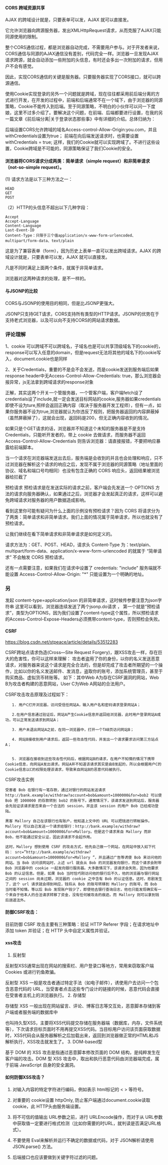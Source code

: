 #### CORS  跨域资源共享

AJAX 的跨域设计就是，只要表单可以发，AJAX 就可以直接发。

它允许浏览器向跨源服务器，发出XMLHttpRequest请求，从而克服了AJAX只能同源使用的限制。

整个CORS通信过程，都是浏览器自动完成，不需要用户参与。对于开发者来说，CORS通信与同源的AJAX通信没有差别，代码完全一样。浏览器一旦发现AJAX请求跨源，就会自动添加一些附加的头信息，有时还会多出一次附加的请求，但用户不会有感觉。

因此，实现CORS通信的关键是服务器。只要服务器实现了CORS接口，就可以跨源通信。


使用Cookie实现登录的另外一个问题就是跨域，现在往往都采用前后端分离的方式进行开发，在开发的过程中，前端和后端通常不在一个域下，由于浏览器的同源策略，Cookie不能传入到后端。至于同源策略，不明白的小伙伴可以问一下度娘，这里不过多介绍了。要解决这个问题，在前端、后端都要进行设置，在我的另一篇文章《前后端分离|关于登录状态那些事》中有详细的介绍。总体归纳为：

后端设置CORS允许跨域的域名Access-control-Allow-Origin:you.com，并且withCredentials设置为true；
前端在向后端发送请求时，也需要设置withCredentials = true;
这样，我们的Cookie就可以实现跨域了。不进行这些设置，Cookie跨域是不可能的，同源策略保证了我们Cookie的安全。



#### 浏览器将CORS请求分成两类：简单请求（simple request）和非简单请求（not-so-simple request）。



(1) 请求方法是以下三种方法之一：
```
HEAD
GET
POST
```
（2）HTTP的头信息不超出以下几种字段：
```
Accept
Accept-Language
Content-Language
Last-Event-ID
Content-Type：只限于三个值application/x-www-form-urlencoded、multipart/form-data、text/plain
```

这是为了兼容表单（form），因为历史上表单一直可以发出跨域请求。AJAX 的跨域设计就是，只要表单可以发，AJAX 就可以直接发。

凡是不同时满足上面两个条件，就属于非简单请求。

浏览器对这两种请求的处理，是不一样的。


#### 与JSONP的比较

CORS与JSONP的使用目的相同，但是比JSONP更强大。

JSONP只支持GET请求，CORS支持所有类型的HTTP请求。JSONP的优势在于支持老式浏览器，以及可以向不支持CORS的网站请求数据。

### 评论理解
1、cookie 可以跨域不可以跨域名，子域名也是可以共享顶级域名下的cookie的，response可以写入任意的domain，但是request无法将其他的域名下的cookie写入，document.cookie也是同样

2、关于Credentials，重要的不是会不会发送，而是cookie发送到服务端后如果response header中无Access-Control-Allow-Credentials: true，那么浏览器会报异常，js无法拿到跨域请求的response对象


正解，其实这两个开关一个管服务器，一个管客户端，客户端fetch设了credentials设了include,就一定会发送目标网站的cookie,服务器如果credentials即使不设为ture,照样会返回正确内容（取决于服务器开发工程师），但有一点，如果你服务器不设为true,浏览器就认为你违反了规则，把服务器返回的内容屏蔽掉（虽然屏蔽掉了），这就会出现，返回码是200，但无正确内容收到的情况。

如果只是个GET请求的话，浏览器并不知道这个未知的服务器是不是支持 Credentials，只能听开发者的，带上 cookie 去做请求，而服务器不返回 Access-Control-Allow-Credentials 则告诉浏览器：请直接报错，不要把响应暴露给前端脚本。

当一个请求在浏览器端发送出去后，服务端是会收到的并且也会处理和响应，只不过浏览器在解析这个请求的响应之后，发现不属于浏览器的同源策略（地址里面的协议、域名和端口号均相同）也没有包含正确的 CORS 响应头，返回结果被浏览器给拦截了


预检请求
预检请求是在发送实际的请求之前，客户端会先发送一个 OPTIONS 方法的请求向服务器确认，如果通过之后，浏览器才会发起真正的请求，这样可以避免跨域请求对服务器的用户数据造成影响。

看到这里你可能有疑问为什么上面的示例没有预检请求？因为 CORS 将请求分为了两类：简单请求和非简单请求。我们上面的情况属于简单请求，所以也就没有了预检请求。

让我们继续在看下简单请求和非简单请求是如何定义的。

请求方法为：GET、POST、HEAD，请求头 Content-Type 为：text/plain、multipart/form-data、application/x-www-form-urlencoded 的就属于 “简单请求” 不会触发 CORS 预检请求。


还有一点需要注意，如果我们在请求中设置了 credentials: "include" 服务端就不能设置 Access-Control-Allow-Origin: "*" 只能设置为一个明确的地址。

### 另 
发起 content-type=application/json 的非简单请求，这时候传参要注意为json字符串
这里可以看到，浏览器连续发送了两个jsonp.do请求 ， 第一个就是“预检请求”，类型为OPTIONS，因为我们设置了content-type这个属性，所以预检请求的Access-Control-Expose-Headers必须携带content-type，否则预检会失败。

#### CSRF 
https://blog.csdn.net/stpeace/article/details/53512283

CSRF跨站点请求伪造(Cross—Site Request Forgery)，跟XSS攻击一样，存在巨大的危害性，你可以这样来理解：
       攻击者盗用了你的身份，以你的名义发送恶意请求，对服务器来说这个请求是完全合法的，但是却完成了攻击者所期望的一个操作，比如以你的名义发送邮件、发消息，盗取你的账号，添加系统管理员，甚至于购买商品、虚拟货币转账等。 如下：其中Web A为存在CSRF漏洞的网站，Web B为攻击者构建的恶意网站，User C为Web A网站的合法用户。

  CSRF攻击攻击原理及过程如下：

       1. 用户C打开浏览器，访问受信任网站A，输入用户名和密码请求登录网站A；

       2.在用户信息通过验证后，网站A产生Cookie信息并返回给浏览器，此时用户登录网站A成功，可以正常发送请求到网站A；

       3. 用户未退出网站A之前，在同一浏览器中，打开一个TAB页访问网站B；

       4. 网站B接收到用户请求后，返回一些攻击性代码，并发出一个请求要求访问第三方站点A；


       5. 浏览器在接收到这些攻击性代码后，根据网站B的请求，在用户不知情的情况下携带Cookie信息，向网站A发出请求。网站A并不知道该请求其实是由B发起的，所以会根据用户C的Cookie信息以C的权限处理该请求，导致来自网站B的恶意代码被执行。

 CSRF攻击实例

    受害者 Bob 在银行有一笔存款，通过对银行的网站发送请求 http://bank.example/withdraw?account=bob&amount=1000000&for=bob2 可以使 Bob 把 1000000 的存款转到 bob2 的账号下。通常情况下，该请求发送到网站后，服务器会先验证该请求是否来自一个合法的 session，并且该 session 的用户 Bob 已经成功登陆。

    黑客 Mallory 自己在该银行也有账户，他知道上文中的 URL 可以把钱进行转帐操作。Mallory 可以自己发送一个请求给银行：http://bank.example/withdraw?account=bob&amount=1000000&for=Mallory。但是这个请求来自 Mallory 而非 Bob，他不能通过安全认证，因此该请求不会起作用。

    这时，Mallory 想到使用 CSRF 的攻击方式，他先自己做一个网站，在网站中放入如下代码： src=”http://bank.example/withdraw?account=bob&amount=1000000&for=Mallory ”，并且通过广告等诱使 Bob 来访问他的网站。当 Bob 访问该网站时，上述 url 就会从 Bob 的浏览器发向银行，而这个请求会附带 Bob 浏览器中的 cookie 一起发向银行服务器。大多数情况下，该请求会失败，因为他要求 Bob 的认证信息。但是，如果 Bob 当时恰巧刚访问他的银行后不久，他的浏览器与银行网站之间的 session 尚未过期，浏览器的 cookie 之中含有 Bob 的认证信息。这时，悲剧发生了，这个 url 请求就会得到响应，钱将从 Bob 的账号转移到 Mallory 的账号，而 Bob 当时毫不知情。等以后 Bob 发现账户钱少了，即使他去银行查询日志，他也只能发现确实有一个来自于他本人的合法请求转移了资金，没有任何被攻击的痕迹。而 Mallory 则可以拿到钱后逍遥法外。 


#### 防御CSRF攻击：

目前防御 CSRF 攻击主要有三种策略：验证 HTTP Referer 字段；在请求地址中添加 token 并验证；在 HTTP 头中自定义属性并验证。



#### xss攻击

1. 反射型

反射型XSS通常出现在网站的搜索栏、用户登录口等地方，常用来窃取客户端 Cookies 或进行钓鱼欺骗。

反射型 XSS 一般是攻击者通过特定手法（如电子邮件），诱使用户去访问一个包含恶意代码的 URL，当受害者点击这些专门设计的链接的时候，恶意代码会直接在受害者主机上的浏览器执行。
2. 存储型

存储型 XSS 一般出现在网站留言、评论、博客日志等交互处，恶意脚本存储到客户端或者服务端的数据库中

也叫持久型XSS，主要将XSS代码提交存储在服务器端（数据库，内存，文件系统等），下次请求目标页面时不用再提交XSS代码。当目标用户访问该页面获取数据时，XSS代码会从服务器解析之后加载出来，返回到浏览器做正常的HTML和JS解析执行，XSS攻击就发生了。
3. DOM-based型

基于 DOM 的 XSS 攻击是指通过恶意脚本修改页面的 DOM 结构，是纯粹发生在客户端的攻击。DOM 型 XSS 攻击中，取出和执行恶意代码由浏览器端完成，属于前端 JavaScript 自身的安全漏洞。


#### 如何防御XSS攻击？

1. 对输入内容的特定字符进行编码，例如表示 html标记的 < > 等符号。

2. 对重要的 cookie设置 httpOnly, 防止客户端通过document.cookie读取 cookie，此 HTTP头由服务端设置。

3. 将不可信的值输出 URL参数之前，进行 URLEncode操作，而对于从 URL参数中获取值一定要进行格式检测（比如你需要的时URL，就判读是否满足URL格式）。

4. 不要使用 Eval来解析并运行不确定的数据或代码，对于 JSON解析请使用 JSON.parse() 方法。

5. 后端接口也应该要做到关键字符过滤的问题。


